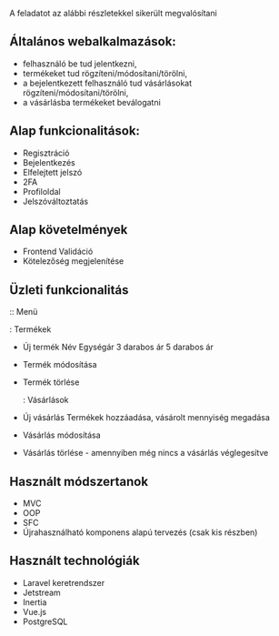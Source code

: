 A feladatot az alábbi részletekkel sikerült megvalósítani

## Általános webalkalmazások:

- felhasználó be tud jelentkezni,
- termékeket tud rögzíteni/módosítani/törölni,
- a bejelentkezett felhasználó tud vásárlásokat rögzíteni/módosítani/törölni,
- a vásárlásba termékeket beválogatni

## Alap funkcionalitások:

- Regisztráció
- Bejelentkezés
- Elfelejtett jelszó
- 2FA
- Profiloldal
- Jelszóváltoztatás

## Alap követelmények

- Frontend Validáció
- Kötelezőség megjelenítése

## Üzleti funkcionalitás

:: Menü

: Termékek

- Új termék
  Név
  Egységár
  3 darabos ár
  5 darabos ár
- Termék módosítása
- Termék törlése

  : Vásárlások

- Új vásárlás
  Termékek hozzáadása, vásárolt mennyiség megadása
- Vásárlás módosítása
- Vásárlás törlése - amennyiben még nincs a vásárlás véglegesítve

## Használt módszertanok

- MVC
- OOP
- SFC
- Újrahasználható komponens alapú tervezés (csak kis részben)

## Használt technológiák

- Laravel keretrendszer
- Jetstream
- Inertia
- Vue.js
- PostgreSQL
